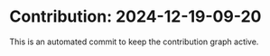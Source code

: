 # Contribution: 2024-12-19-09-20
This is an automated commit to keep the contribution graph active.
